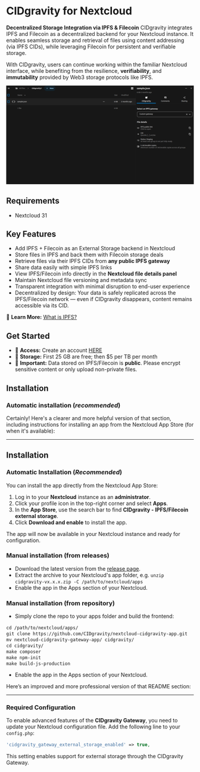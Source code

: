 # CIDgravity for Nextcloud

**Decentralized Storage Integration via IPFS & Filecoin**
CIDgravity integrates IPFS and Filecoin as a decentralized backend for your Nextcloud instance. It enables seamless storage and retrieval of files using content addressing (via IPFS CIDs), while leveraging Filecoin for persistent and verifiable storage.

With CIDgravity, users can continue working within the familiar Nextcloud interface, while benefiting from the resilience, **verifiability**, and **immutability** provided by Web3 storage protocols like IPFS.

![](screenshots/app1.png)

## Requirements
* Nextcloud 31

## Key Features
- Add IPFS + Filecoin as an External Storage backend in Nextcloud
- Store files in IPFS and back them with Filecoin storage deals
- Retrieve files via their IPFS CIDs from **any public IPFS gateway**
- Share data easily with simple IPFS links
- View IPFS/Filecoin info directly in the **Nextcloud file details panel**
- Maintain Nextcloud file versioning and metadata sync
- Transparent integration with minimal disruption to end-user experience
- Decentralized by design: Your data is safely replicated across the IPFS/Filecoin network — even if CIDgravity disappears, content remains accessible via its CID.

📘 **Learn More:** [What is IPFS?](https://docs.ipfs.tech/concepts/what-is-ipfs/)

## Get Started

- 🧾 **Access:** Create an account <a href="https://nextcloud.twinquasar.io" target="_blank">HERE</a>
- 🎁 **Storage:** First 25 GB are free; then $5 per TB per month
- 🔐 **Important:** Data stored on IPFS/Filecoin is **public**. Please encrypt sensitive content or only upload non-private files.

## Installation
### Automatic installation (*recommended*)
Certainly! Here's a clearer and more helpful version of that section, including instructions for installing an app from the Nextcloud App Store (for when it's available):

---

## Installation
### Automatic Installation (*Recommended*)
You can install the app directly from the Nextcloud App Store:

1. Log in to your **Nextcloud** instance as an **administrator**.
2. Click your profile icon in the top-right corner and select **Apps**.
3. In the **App Store**, use the search bar to find **CIDgravity - IPFS/Filecoin external storage**.
4. Click **Download and enable** to install the app.

The app will now be available in your Nextcloud instance and ready for configuration.

### Manual installation (from releases)
* Download the latest version from the [release page](https://github.com/CIDgravity/nextcloud-cidgravity-app/releases/latest).
* Extract the archive to your Nextcloud's app folder, e.g. `unzip cidgravity-vx.x.x.zip -C /path/to/nextcloud/apps`
* Enable the app in the Apps section of your Nextcloud.

### Manual installation (from repository)
* Simply clone the repo to your apps folder and build the frontend:

```
cd /path/to/nextcloud/apps/
git clone https://github.com/CIDgravity/nextcloud-cidgravity-app.git
mv nextcloud-cidgravity-gateway-app/ cidgravity/
cd cidgravity/
make composer
make npm-init
make build-js-production
```

* Enable the app in the Apps section of your Nextcloud.

Here’s an improved and more professional version of that README section:

---

### Required Configuration

To enable advanced features of the **CIDgravity Gateway**, you need to update your Nextcloud configuration file. 
Add the following line to your `config.php`:

```php
'cidgravity_gateway_external_storage_enabled' => true,
```

This setting enables support for external storage through the CIDgravity Gateway.